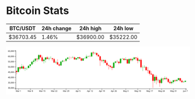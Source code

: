 # Bitcoin Stats

BTC/USDT|24h change|24h high|24h low|
|---|---|---|---|
|$36703.45|1.46%|$36900.00|$35222.00|

<img src="./chart.svg">
